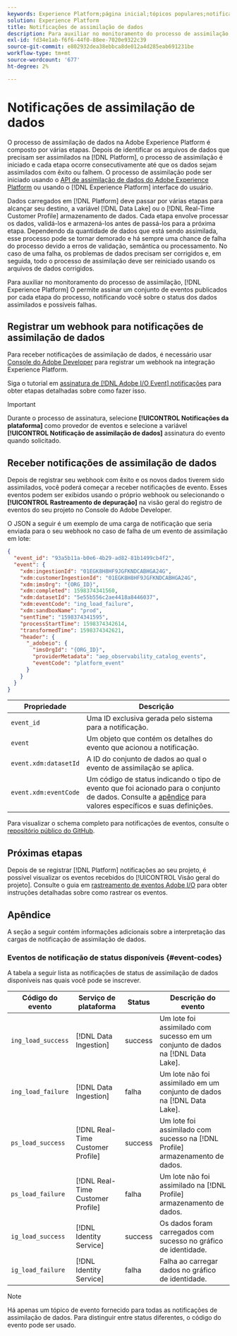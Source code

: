 ```yaml
---
keywords: Experience Platform;página inicial;tópicos populares;notificações de assimilação de dados;notificações;assinar eventos;status de assimilação de dados eventos;eventos de status;assinar;notificações de status;
solution: Experience Platform
title: Notificações de assimilação de dados
description: Para auxiliar no monitoramento do processo de assimilação, o Adobe Experience Platform permite assinar um conjunto de eventos publicados por cada etapa do processo, notificando você sobre o status dos dados assimilados e sobre possíveis falhas.
exl-id: fd34e1ab-f6f6-44f0-88ee-7020e9322c39
source-git-commit: e802932dea38ebbca8de012a4d285eab691231be
workflow-type: tm+mt
source-wordcount: '677'
ht-degree: 2%

---
```


# Notificações de assimilação de dados

O processo de assimilação de dados na Adobe Experience Platform é composto por várias etapas. Depois de identificar os arquivos de dados que precisam ser assimilados na [!DNL Platform], o processo de assimilação é iniciado e cada etapa ocorre consecutivamente até que os dados sejam assimilados com êxito ou falhem. O processo de assimilação pode ser iniciado usando o [API de assimilação de dados do Adobe Experience Platform](https://www.adobe.io/experience-platform-apis/references/data-ingestion/) ou usando o [!DNL Experience Platform] interface do usuário.

Dados carregados em [!DNL Platform] deve passar por várias etapas para alcançar seu destino, a variável [!DNL Data Lake] ou o [!DNL Real-Time Customer Profile] armazenamento de dados. Cada etapa envolve processar os dados, validá-los e armazená-los antes de passá-los para a próxima etapa. Dependendo da quantidade de dados que está sendo assimilada, esse processo pode se tornar demorado e há sempre uma chance de falha do processo devido a erros de validação, semântica ou processamento. No caso de uma falha, os problemas de dados precisam ser corrigidos e, em seguida, todo o processo de assimilação deve ser reiniciado usando os arquivos de dados corrigidos.

Para auxiliar no monitoramento do processo de assimilação, [!DNL Experience Platform] O permite assinar um conjunto de eventos publicados por cada etapa do processo, notificando você sobre o status dos dados assimilados e possíveis falhas.

## Registrar um webhook para notificações de assimilação de dados

Para receber notificações de assimilação de dados, é necessário usar [Console do Adobe Developer](https://www.adobe.com/go/devs_console_ui) para registrar um webhook na integração Experience Platform.

Siga o tutorial em [assinatura de [!DNL Adobe I/O Event] notificações](../../observability/alerts/subscribe.md) para obter etapas detalhadas sobre como fazer isso.

>[!IMPORTANT]
>
>Durante o processo de assinatura, selecione **[!UICONTROL Notificações da plataforma]** como provedor de eventos e selecione a variável **[!UICONTROL Notificação de assimilação de dados]** assinatura do evento quando solicitado.

## Receber notificações de assimilação de dados

Depois de registrar seu webhook com êxito e os novos dados tiverem sido assimilados, você poderá começar a receber notificações de evento. Esses eventos podem ser exibidos usando o próprio webhook ou selecionando o **[!UICONTROL Rastreamento de depuração]** na visão geral do registro de eventos do seu projeto no Console do Adobe Developer.

O JSON a seguir é um exemplo de uma carga de notificação que seria enviada para o seu webhook no caso de falha de um evento de assimilação em lote:

```json
{
  "event_id": "93a5b11a-b0e6-4b29-ad82-81b1499cb4f2",
  "event": {
    "xdm:ingestionId": "01EGK8H8HF9JGFKNDCABHGA24G",
    "xdm:customerIngestionId": "01EGK8H8HF9JGFKNDCABHGA24G",
    "xdm:imsOrg": "{ORG_ID}",
    "xdm:completed": 1598374341560,
    "xdm:datasetId": "5e55b556c2ae4418a8446037",
    "xdm:eventCode": "ing_load_failure",
    "xdm:sandboxName": "prod",
    "sentTime": "1598374341595",
    "processStartTime": 1598374342614,
    "transformedTime": 1598374342621,
    "header": {
      "_adobeio": {
        "imsOrgId": "{ORG_ID}",
        "providerMetadata": "aep_observability_catalog_events",
        "eventCode": "platform_event"
      }
    }
  }
}
```

| Propriedade | Descrição |
| --- | --- |
| `event_id` | Uma ID exclusiva gerada pelo sistema para a notificação. |
| `event` | Um objeto que contém os detalhes do evento que acionou a notificação. |
| `event.xdm:datasetId` | A ID do conjunto de dados ao qual o evento de assimilação se aplica. |
| `event.xdm:eventCode` | Um código de status indicando o tipo de evento que foi acionado para o conjunto de dados. Consulte a [apêndice](#event-codes) para valores específicos e suas definições. |

Para visualizar o schema completo para notificações de eventos, consulte o [repositório público do GitHub](https://github.com/adobe/xdm/blob/master/schemas/notifications/ingestion.schema.json).

## Próximas etapas

Depois de se registrar [!DNL Platform] notificações ao seu projeto, é possível visualizar os eventos recebidos do [!UICONTROL Visão geral do projeto]. Consulte o guia em [rastreamento de eventos Adobe I/O](https://www.adobe.io/apis/experienceplatform/events/docs.html#!adobedocs/adobeio-events/master/support/tracing.md) para obter instruções detalhadas sobre como rastrear os eventos.

## Apêndice

A seção a seguir contém informações adicionais sobre a interpretação das cargas de notificação de assimilação de dados.

### Eventos de notificação de status disponíveis {#event-codes}

A tabela a seguir lista as notificações de status de assimilação de dados disponíveis nas quais você pode se inscrever.

| Código do evento | Serviço de plataforma | Status | Descrição do evento |
| --- | ---------------- | ------ | ----------------- |
| `ing_load_success` | [!DNL Data Ingestion] | success | Um lote foi assimilado com sucesso em um conjunto de dados na [!DNL Data Lake]. |
| `ing_load_failure` | [!DNL Data Ingestion] | falha | Um lote não foi assimilado em um conjunto de dados na [!DNL Data Lake]. |
| `ps_load_success` | [!DNL Real-Time Customer Profile] | success | Um lote foi assimilado com sucesso na [!DNL Profile] armazenamento de dados. |
| `ps_load_failure` | [!DNL Real-Time Customer Profile] | falha | Um lote não foi assimilado na [!DNL Profile] armazenamento de dados. |
| `ig_load_success` | [!DNL Identity Service] | success | Os dados foram carregados com sucesso no gráfico de identidade. |
| `ig_load_failure` | [!DNL Identity Service] | falha | Falha ao carregar dados no gráfico de identidade. |

>[!NOTE]
>
>Há apenas um tópico de evento fornecido para todas as notificações de assimilação de dados. Para distinguir entre status diferentes, o código do evento pode ser usado.
